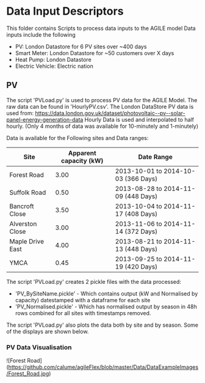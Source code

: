 # Data Input Descriptors

This folder contains Scripts to process data inputs to the AGILE model
Data inputs include the following
- PV: London Datastore for 6 PV sites over ~400 days
- Smart Meter: London Datastore for ~50 customers over X days
- Heat Pump: London Datastore 
- Electric Vehicle: Electric nation

## PV 

The script 'PVLoad.py' is used to process PV data for the AGILE Model. The raw data can be found in 'HourlyPV.csv'.
The London DataStore PV data is used from: https://data.london.gov.uk/dataset/photovoltaic--pv--solar-panel-energy-generation-data
Hourly Data is used and interpolated to half hourly. (Only 4 months of data was available for 10-minutely and 1-minutely)

Data is available for the Following sites and Data ranges:

Site | Apparent capacity (kW) | Date Range
-----|------------------------|-----------
Forest Road | 3.00 | 2013-10-01 to 2014-10-03 (366 Days)                 
Suffolk Road | 0.50 | 2013-08-28 to 2014-11-09 (448 Days)
Bancroft Close | 3.50 | 2013-10-04 to 2014-11-17 (408 Days)
Alverston Close | 3.00 | 2013-11-06 to 2014-11-14 (372 Days)
Maple Drive East | 4.00 | 2013-08-21 to 2014-11-13 (448 Days)
YMCA | 0.45 | 2013-09-25 to 2014-11-19 (420 Days)

The script 'PVLoad.py' creates 2 pickle files with the data processed:
    
- 'PV_BySiteName.pickle' - Which contains output (kW and Normalised by capacity) datestamped with a dataframe for each site
- 'PV_Normalised.pickle' - Which has normalised output by season in 48h rows combined for all sites with timestamps removed.

The script 'PVLoad.py' also plots the data both by site and by season. Some of the displays are shown below.

### PV Data Visualisation
![Forest Road] (https://github.com/calume/agileFlex/blob/master/Data/DataExampleImages/Forest_Road.jpg)


